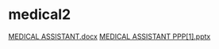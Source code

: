# medical2
[MEDICAL ASSISTANT.docx](https://github.com/hackmugisii/medical2/files/13520463/MEDICAL.ASSISTANT.docx)
[MEDICAL  ASSISTANT PPP[1].pptx](https://github.com/hackmugisii/medical2/files/13522696/MEDICAL.ASSISTANT.PPP.1.pptx)
